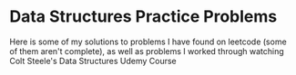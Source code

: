 # Data Structures Practice Problems

Here is some of my solutions to problems I have found on leetcode (some of them aren't complete), as well as problems I worked through watching Colt Steele's Data Structures Udemy Course